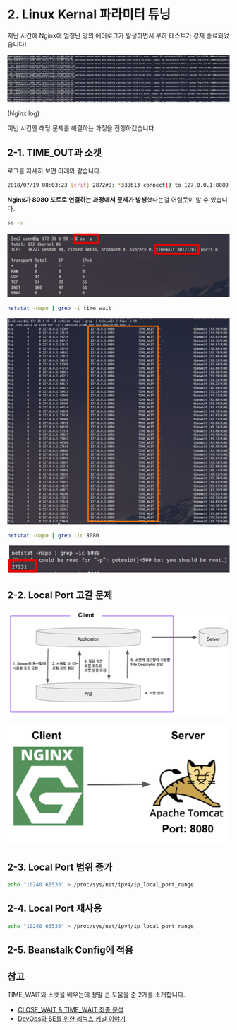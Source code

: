 # 2. Linux Kernal 파라미터 튜닝

지난 시간에 Nginx에 엄청난 양의 에러로그가 발생하면서 부하 테스트가 강제 종료되었습니다!

![nginx_log1](./images/2/nginx_log1.png)

(Nginx log)  
  
이번 시간엔 해당 문제를 해결하는 과정을 진행하겠습니다.

## 2-1. TIME_OUT과 소켓

로그를 자세히 보면 아래와 같습니다.

```bash
2018/07/19 08:03:23 [crit] 2872#0: *338613 connect() to 127.0.0.1:8080 failed (99: Cannot assign requested address) while connecting to upstream, client: 13.125.61.131, server: , request: "GET /availablePoint/1 HTTP/1.1", upstream: "http://127.0.0.1:8080/availablePoint/1", host: "dwlee-beanstalk-performance-tunning.ap-northeast-2.elasticbeanstalk.com"
```

**Nginx가 8080 포트로 연결하는 과정에서 문제가 발생**했다는걸 어렴풋이 알 수 있습니다.  
```bash
ss -s
```

![timeout1](./images/2/timeout1.png)

```bash
netstat -napo | grep -i time_wait
```

![timeout2](./images/2/timeout2.png)

```bash
netstat -napo | grep -ic 8080
```

![timeout3](./images/2/timeout3.png)

## 2-2. Local Port 고갈 문제





![timeout_example1](./images/2/timeout_example1.png)

![timeout_example2](./images/2/timeout_example2.png)

## 2-3. Local Port 범위 증가

```bash
echo "10240 65535" > /proc/sys/net/ipv4/ip_local_port_range
```

## 2-4. Local Port 재사용

```bash
echo "10240 65535" > /proc/sys/net/ipv4/ip_local_port_range
```

## 2-5. Beanstalk Config에 적용


## 참고

TIME_WAIT와 소켓을 배우는데 정말 큰 도움을 준 2개를 소개합니다.

* [CLOSE_WAIT & TIME_WAIT 최종 분석](http://tech.kakao.com/2016/04/21/closewait-timewait/)
* [DevOps와 SE를 위한 리눅스 커널 이야기](https://book.naver.com/bookdb/book_detail.nhn?bid=12343450)